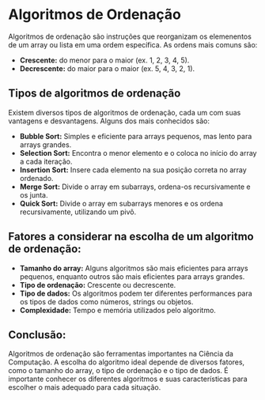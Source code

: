 # Algoritmos de Ordenação

Algoritmos de ordenação são instruções que reorganizam os elemenentos de um array ou lista em uma ordem específica. As ordens mais comuns são:

- **Crescente:** do menor para o maior (ex. 1, 2, 3, 4, 5).
- **Decrescente:** do maior para o maior (ex. 5, 4, 3, 2, 1).

## Tipos de algoritmos de ordenação

Existem diversos tipos de algoritmos de ordenação, cada um com suas vantagens e desvantagens. Alguns dos mais conhecidos são:

- **Bubble Sort:** Simples e eficiente para arrays pequenos, mas lento para arrays grandes.
- **Selection Sort:** Encontra o menor elemento e o coloca no início do array a cada iteração.
- **Insertion Sort:** Insere cada elemento na sua posição correta no array ordenado.
- **Merge Sort:** Divide o array em subarrays, ordena-os recursivamente e os junta.
- **Quick Sort:** Divide o array em subarrays menores e os ordena recursivamente, utilizando um pivô.

## Fatores a considerar na escolha de um algoritmo de ordenação:

- **Tamanho do array:** Alguns algoritmos são mais eficientes para arrays pequenos, enquanto outros são mais eficientes para arrays grandes.
- **Tipo de ordenação:** Crescente ou decrescente.
- **Tipo de dados:** Os algoritmos podem ter diferentes performances para os tipos de dados como números, strings ou objetos.
- **Complexidade:** Tempo e memória utilizados pelo algoritmo.

## Conclusão:

Algoritmos de ordenação são ferramentas importantes na Ciência da Computação. A escolha do algoritmo ideal depende de diversos fatores, como o tamanho do array, o tipo de ordenação e o tipo de dados. É importante conhecer os diferentes algoritmos e suas características para escolher o mais adequado para cada situação.
